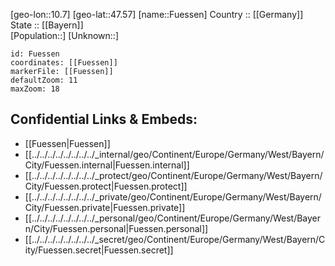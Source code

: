 ﻿---
location: [47.57,10.7] 
mapzoom: [7,12] 
mapmarker: city 
type: City
tags:
- geo/City


SpocWebEntityId: 30328
isDeleted: false
confidential: public

---
[geo-lon::10.7] 
[geo-lat::47.57] 
[name::Fuessen] 
Country :: [[Germany]]  
State :: [[Bayern]]  
[Population::] 
[Unknown::] 


```leaflet
id: Fuessen
coordinates: [[Fuessen]] 
markerFile: [[Fuessen]] 
defaultZoom: 11 
maxZoom: 18
```


## Confidential Links & Embeds: 
- [[Fuessen|Fuessen]]  
- [[../../../../../../../../_internal/geo/Continent/Europe/Germany/West/Bayern/City/Fuessen.internal|Fuessen.internal]] 
- [[../../../../../../../../_protect/geo/Continent/Europe/Germany/West/Bayern/City/Fuessen.protect|Fuessen.protect]] 
- [[../../../../../../../../_private/geo/Continent/Europe/Germany/West/Bayern/City/Fuessen.private|Fuessen.private]] 
- [[../../../../../../../../_personal/geo/Continent/Europe/Germany/West/Bayern/City/Fuessen.personal|Fuessen.personal]] 
- [[../../../../../../../../_secret/geo/Continent/Europe/Germany/West/Bayern/City/Fuessen.secret|Fuessen.secret]] 
